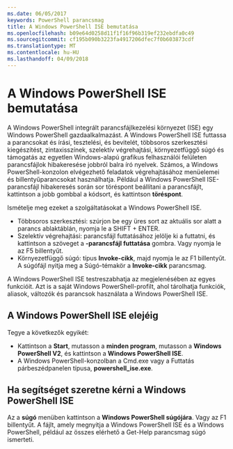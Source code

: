```yaml
---
ms.date: 06/05/2017
keywords: PowerShell parancsmag
title: A Windows PowerShell ISE bemutatása
ms.openlocfilehash: b09e64d0258d11f1f16f96b319ef232ebdfa0c49
ms.sourcegitcommit: cf195b090b3223fa4917206dfec7f0b603873cdf
ms.translationtype: MT
ms.contentlocale: hu-HU
ms.lasthandoff: 04/09/2018
---
```

# <a name="introducing-the-windows-powershell-ise"></a>A Windows PowerShell ISE bemutatása

A Windows PowerShell integrált parancsfájlkezelési környezet (ISE) egy Windows PowerShell gazdaalkalmazást. A Windows PowerShell ISE futtassa a parancsokat és írási, tesztelési, és bevitelét, többsoros szerkesztési kiegészítést, zintaxisszínek, szelektív végrehajtási, környezetfüggő súgó és támogatás az egyetlen Windows-alapú grafikus felhasználói felületen parancsfájlok hibakeresése jobbról balra író nyelvek. Számos, a Windows PowerShell-konzolon elvégezhető feladatok végrehajtásához menüelemei és billentyűparancsokat használhatja. Például a Windows PowerShell ISE-parancsfájl hibakeresés során sor töréspont beállítani a parancsfájlt, kattintson a jobb gombbal a kódsort, és kattintson **töréspont**.

Ismételje meg ezeket a szolgáltatásokat a Windows PowerShell ISE.

- Többsoros szerkesztési: szúrjon be egy üres sort az aktuális sor alatt a parancs ablaktáblán, nyomja le a SHIFT + ENTER.
- Szelektív végrehajtási: parancsfájl futtatásához jelölje ki a futtatni, és kattintson a szöveget a **-parancsfájl futtatása** gombra. Vagy nyomja le az F5 billentyűt.
- Környezetfüggő súgó: típus **Invoke-cikk**, majd nyomja le az F1 billentyűt. A súgófájl nyitja meg a Súgó-témakör a **Invoke-cikk** parancsmag.

A Windows PowerShell ISE testreszabhatja az megjelenésében az egyes funkcióit. Azt is a saját Windows PowerShell-profilt, ahol tárolhatja funkciók, aliasok, változók és parancsok használata a Windows PowerShell ISE.

## <a name="to-start-the-windows-powershell-ise"></a>A Windows PowerShell ISE elejéig

Tegye a következők egyikét:

- Kattintson a **Start**, mutasson a **minden program**, mutasson a **Windows PowerShell V2**, és kattintson a **Windows PowerShell ISE**.
- A Windows PowerShell-konzolban a Cmd.exe vagy a Futtatás párbeszédpanelen típusa, **powershell_ise.exe**.

## <a name="to-get-help-in-the-windows-powershell-ise"></a>Ha segítséget szeretne kérni a Windows PowerShell ISE

Az a **súgó** menüben kattintson a **Windows PowerShell súgójára**. Vagy az F1 billentyűt. A fájlt, amely megnyitja a Windows PowerShell ISE és a Windows PowerShell, például az összes elérhető a Get-Help parancsmag súgó ismerteti.